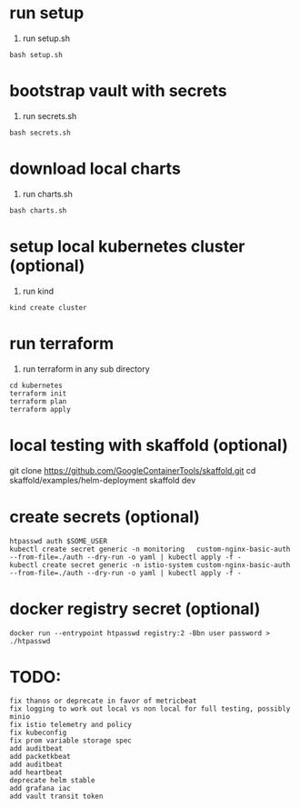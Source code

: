 # run setup
1. run setup.sh
```
bash setup.sh
```

# bootstrap vault with secrets
1. run secrets.sh
```
bash secrets.sh
```

# download local charts
1. run charts.sh
```
bash charts.sh
```

# setup local kubernetes cluster (optional)
1. run kind
```
kind create cluster
```

# run terraform
1. run terraform in any sub directory
```
cd kubernetes
terraform init
terraform plan
terraform apply
```

# local testing with skaffold (optional)
git clone https://github.com/GoogleContainerTools/skaffold.git
cd skaffold/examples/helm-deployment
skaffold dev

# create secrets (optional)
```
htpasswd auth $SOME_USER
kubectl create secret generic -n monitoring   custom-nginx-basic-auth --from-file=./auth --dry-run -o yaml | kubectl apply -f -
kubectl create secret generic -n istio-system custom-nginx-basic-auth --from-file=./auth --dry-run -o yaml | kubectl apply -f -
```

# docker registry secret (optional)
```
docker run --entrypoint htpasswd registry:2 -Bbn user password > ./htpasswd
```

# TODO:
```
fix thanos or deprecate in favor of metricbeat
fix logging to work out local vs non local for full testing, possibly minio
fix istio telemetry and policy
fix kubeconfig
fix prom variable storage spec
add auditbeat
add packetkbeat
add auditbeat
add heartbeat
deprecate helm stable
add grafana iac
add vault transit token
```
